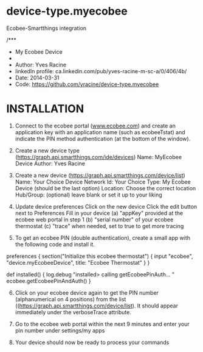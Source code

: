 device-type.myecobee
====================

Ecobee-Smartthings integration

/***
 *  My Ecobee Device
 *
 *  Author: Yves Racine
 *  linkedIn profile: ca.linkedin.com/pub/yves-racine-m-sc-a/0/406/4b/
 *  Date: 2014-03-31
 *  Code: https://github.com/yracine/device-type.myecobee
 
INSTALLATION
 =========================================
 
1) Connect to the ecobee portal (www.ecobee.com) and create an application key with an application name (such as    ecobeeTstat) and indicate the PIN method authentication (at the bottom of the window).
2) Create a new device type (https://graph.api.smartthings.com/ide/devices)
      Name: MyEcobee Device
      Author: Yves Racine
3) Create a new device (https://graph.api.smartthings.com/device/list)
      Name: Your Choice
      Device Network Id: Your Choice
      Type: My Ecobee Device (should be the last option)
      Location: Choose the correct location
      Hub/Group: (optional) leave blank or set it up to your liking
 
4) Update device preferences
      Click on the new device 
      Click the edit button next to Preferences
      Fill in your device 
         (a) "appKey" provided at the ecobee web portal in step 1
         (b) "serial number" of your ecobee thermostat
         (c) "trace" when needed, set to true to get more tracing
 
5) To get an ecobee PIN (double authentication), create a small app with the following code and install it.

 
preferences {
section("Initialize this ecobee thermostat") {
  	input "ecobee", "device.myEcobeeDevice", title: "Ecobee Thermostat"
   }
}
 
def installed() {
    log.debug "installed> calling getEcobeePinAuth... "
    ecobee.getEcobeePinAndAuth()
}

6) Click on your ecobee device again to get the PIN number (alphanumerical on 4 positions) from the list ((https://graph.api.smartthings.com/device/list). It should appear immediately under the verboseTrace attribute.

7) Go to the ecobee web portal within the next 9 minutes and enter your pin number under settings/my apps
 
8) Your device should now be ready to process your commands

